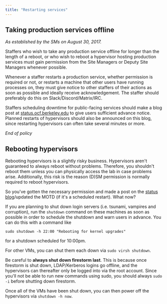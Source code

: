 ```yaml
---
title: "Restarting services"
---
```


## Taking production services offline

_As established by the SMs on August 30, 2017._

Staffers who wish to take any production service offline for longer than the
length of a reboot, or who wish to reboot a hypervisor hosting production
services must gain permission from the Site Managers or Deputy Site Managers
whenever possible.

Whenever a staffer restarts a production service, whether permission is
required or not, or restarts a machine that other users have running processes
on, they must give notice to other staffers of their actions as soon as
possible and ideally receive acknowledgement. The staffer should preferably do
this on Slack/Discord/Matrix/IRC.

Staffers scheduling downtime for public-facing services should make a blog post
at [status.ocf.berkeley.edu][status] to give users sufficient advance notice.
Planned restarts of hypervisors should also be announced on this blog, since
restarting hypervisors can often take several minutes or more.

_End of policy_

## Rebooting hypervisors

Rebooting hypervisors is a slightly risky business. Hypervisors aren't
guaranteed to always reboot without problems. Therefore, you shouldn't reboot
them unless you can physically access the lab in case problems arise.
Additionally, this risk is the reason (D)SM permission is normally required to
reboot hypervisors.

So you've gotten the necessary permission and made a post on the
[status blog][status]/updated the MOTD (if it's a scheduled restart). What now?

If you are planning to shut down login servers (i.e. tsunami, vampires and
corruption), run the `shutdown` command on these machines as soon as possible in
order to schedule the shutdown and warn users in advance. You can do this with
a command like

    sudo shutdown -h 22:00 "Rebooting for kernel upgrades"

for a shutdown scheduled for 10:00pm.

For other VMs, you can shut them each down via `sudo virsh shutdown`.

Be careful to **always shut down firestorm last**. This is because once
firestorm is shut down, LDAP/Kerberos logins go offline, and the hypervisors can
thereafter only be logged into via the root account. Since you'll not be able to
run new commands using sudo, you should always `sudo -i` before shutting down
firestorm.

Once all of the VMs have been shut down, you can then power off the hypervisors
via `shutdown -h now`.


[status]: https://status.ocf.berkeley.edu
